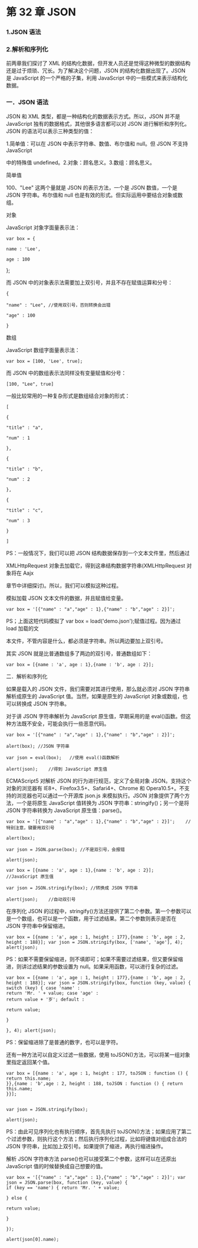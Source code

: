 
# 第 32 章 JSON

### 1.JSON 语法

### 2.解析和序列化


前两章我们探讨了 XML 的结构化数据，但开发人员还是觉得这种微型的数据结构还是过于烦琐、冗长。为了解决这个问题，JSON 的结构化数据出现了。JSON 是 JavaScript 的一个严格的子集，利用 JavaScript 中的一些模式来表示结构化数据。

### 一．JSON 语法

JSON 和 XML 类型，都是一种结构化的数据表示方式。所以，JSON 并不是 JavaScript 独有的数据格式，其他很多语言都可以对 JSON 进行解析和序列化。
JSON 的语法可以表示三种类型的值：

1.简单值：可以在 JSON 中表示字符串、数值、布尔值和 null。但 JSON 不支持 JavaScript

中的特殊值 undefined。2.对象：顾名思义。3.数组：顾名思义。

简单值

100、"Lee" 这两个量就是 JSON 的表示方法，一个是 JSON 数值，一个是 JSON 字符串。布尔值和 null 也是有效的形式。但实际运用中要结合对象或数组。

对象

JavaScript 对象字面量表示法：
```
var box = {

name : 'Lee',

age : 100
```

};

而 JSON 中的对象表示法需要加上双引号，并且不存在赋值运算和分号：


```
{

"name" : "Lee",	//使用双引号，否则转换会出错

"age" : 100

}
```


数组

JavaScript 数组字面量表示法：


```
var box = [100, 'Lee', true];
```



而 JSON 中的数组表示法同样没有变量赋值和分号：


```
[100, "Lee", true]
```


一般比较常用的一种复杂形式是数组结合对象的形式：


```
[

{

"title" : "a",

"num" : 1

},

{

"title" : "b",

"num" : 2

},

{

"title" : "c",

"num" : 3

}

]
```

PS：一般情况下，我们可以把 JSON 结构数据保存到一个文本文件里，然后通过

XMLHttpRequest 对象去加载它，得到这串结构数据字符串(XMLHttpRequest 对象将在 Aajx

章节中详细探讨)。所以，我们可以模拟这种过程。

模拟加载 JSON 文本文件的数据，并且赋值给变量。
```
var box = '[{"name" : "a","age" : 1},{"name" : "b","age" : 2}]';
```


PS；上面这短代码模拟了 var box = load('demo.json');赋值过程。因为通过 load 加载的文

本文件，不管内容是什么，都必须是字符串。所以两边要加上双引号。

其实 JSON 就是比普通数组多了两边的双引号，普通数组如下：


```
var box = [{name : 'a', age : 1},{name : 'b', age : 2}];
```


二．解析和序列化

如果是载入的 JSON 文件，我们需要对其进行使用，那么就必须对 JSON 字符串解析成原生的 JavaScript 值。当然，如果是原生的 JavaScript 对象或数组，也可以转换成 JSON 字符串。

对于讲 JSON 字符串解析为 JavaScript 原生值，早期采用的是 eval()函数。但这种方法既不安全，可能会执行一些恶意代码。

```
var box = '[{"name" : "a","age" : 1},{"name" : "b","age" : 2}]';

alert(box);	//JSON 字符串

var json = eval(box);	//使用 eval()函数解析

alert(json);	//得到 JavaScript 原生值
```



ECMAScript5 对解析 JSON 的行为进行规范，定义了全局对象 JSON。支持这个对象的浏览器有 IE8+、Firefox3.5+、Safari4+、Chrome 和 Opera10.5+。不支持的浏览器也可以通过一个开源库 json.js 来模拟执行。JSON 对象提供了两个方法，一个是将原生 JavaScript 值转换为 JSON 字符串：stringify()；另一个是将 JSON 字符串转换为 JavaScript 原生值：parse()。


```
var box = '[{"name" : "a","age" : 1},{"name" : "b","age" : 2}]';	//特别注意，键要用双引号

alert(box);

var json = JSON.parse(box);	//不是双引号，会报错

alert(json);

var box = [{name : 'a', age : 1},{name : 'b', age : 2}];	//JavaScript 原生值

var json = JSON.stringify(box);	//转换成 JSON 字符串

alert(json);	//自动双引号
```


在序列化 JSON 的过程中，stringify()方法还提供了第二个参数。第一个参数可以是一个数组，也可以是一个函数，用于过滤结果。第二个参数则表示是否在 JSON 字符串中保留缩进。


```
var box = [{name : 'a', age : 1, height : 177},{name : 'b', age : 2, height : 188}]; var json = JSON.stringify(box, ['name', 'age'], 4);
alert(json);
```


PS：如果不需要保留缩进，则不填即可；如果不需要过滤结果，但又要保留缩进，则讲过滤结果的参数设置为 null。如果采用函数，可以进行复杂的过滤。

```
var box = [{name : 'a', age : 1, height : 177},{name : 'b', age : 2, height : 188}]; var json = JSON.stringify(box, function (key, value) {
switch (key) { case 'name' :
return 'Mr. ' + value; case 'age' :
return value + '岁'; default :

return value;

}

}, 4); alert(json);
```

PS：保留缩进除了是普通的数字，也可以是字符。

还有一种方法可以自定义过滤一些数据，使用 toJSON()方法，可以将某一组对象里指定返回某个值。


```
var box = [{name : 'a', age : 1, height : 177, toJSON : function () { return this.name;
}},{name : 'b',age : 2, height : 188, toJSON : function () { return this.name;
}}];


var json = JSON.stringify(box);

alert(json);
```


PS：由此可见序列化也有执行顺序，首先先执行 toJSON()方法；如果应用了第二个过滤参数，则执行这个方法；然后执行序列化过程，比如将键值对组成合法的 JSON 字符串，比如加上双引号。如果提供了缩进，再执行缩进操作。

解析 JSON 字符串方法 parse()也可以接受第二个参数，这样可以在还原出 JavaScript 值的时候替换成自己想要的值。

```
var box = '[{"name" : "a","age" : 1},{"name" : "b","age" : 2}]'; var json = JSON.parse(box, function (key, value) {
if (key == 'name') { return 'Mr. ' + value;

} else {

return value;

}

});

alert(json[0].name);
```



